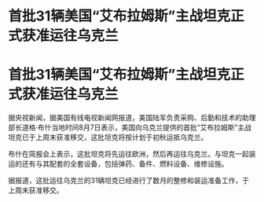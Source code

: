 # 首批31辆美国“艾布拉姆斯”主战坦克正式获准运往乌克兰

# 首批31辆美国“艾布拉姆斯”主战坦克正式获准运往乌克兰

据央视新闻，据美国有线电视新闻网报道，美国陆军负责采购、后勤和技术的助理部长道格·布什当地时间8月7日表示，美国向乌克兰提供的首批“艾布拉姆斯”主战坦克已于上周末获准移交，这批坦克将按计划于初秋运抵乌克兰。

布什在简报会上表示，这批坦克将先运往欧洲，然后再运往乌克兰。与坦克一起装运的还有与其配套的全套设备，包括弹药、备件、燃料设备、维修设施。

据报道，这批运往乌克兰的31辆坦克已经进行了数月的整修和装运准备工作，于上周末获准移交。

